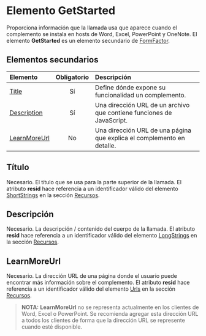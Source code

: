 # <a name="getstarted-element"></a>Elemento GetStarted

Proporciona información que la llamada usa que aparece cuando el complemento se instala en hosts de Word, Excel, PowerPoint y OneNote. El elemento **GetStarted** es un elemento secundario de [FormFactor](./formfactor.md).

## <a name="child-elements"></a>Elementos secundarios

| Elemento                       | Obligatorio | Descripción                                        |
|:------------------------------|:--------:|:---------------------------------------------------|
| [Title](#title)               | Sí      | Define dónde expone su funcionalidad un complemento.     |
| [Description](#description)   | Sí      | Una dirección URL de un archivo que contiene funciones de JavaScript.|
| [LearnMoreUrl](#learnmoreurl) | No       | Una dirección URL de una página que explica el complemento en detalle.   |


## <a name="title"></a>Título 
Necesario. El título que se usa para la parte superior de la llamada. El atributo **resid** hace referencia a un identificador válido del elemento [ShortStrings](./resources.md#shortstrings) en la sección [Recursos](./resources.md).

## <a name="description"></a>Descripción
Necesario. La descripción / contenido del cuerpo de la llamada. El atributo **resid** hace referencia a un identificador válido del elemento [LongStrings](./resources.md#longstrings) en la sección [Recursos](./resources.md).

## <a name="learnmoreurl"></a>LearnMoreUrl
Necesario. La dirección URL de una página donde el usuario puede encontrar más información sobre el complemento. El atributo **resid** hace referencia a un identificador válido del elemento [Urls](./resources.md#urls) en la sección [Recursos](./resources.md).

> **NOTA:** **LearnMoreUrl** no se representa actualmente en los clientes de Word, Excel o PowerPoint. Se recomienda agregar esta dirección URL a todos los clientes de forma que la dirección URL se represente cuando esté disponible. 
